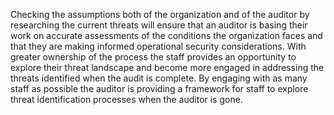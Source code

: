 Checking the assumptions both of the organization and of the auditor by researching the current threats will ensure that an auditor is basing their work on accurate assessments of the conditions the organization faces and that they are making informed operational security considerations. With greater ownership of the process the staff provides an opportunity to explore their threat landscape and become more engaged in addressing the threats identified when the audit is complete. By engaging with as many staff as possible the auditor is providing a framework for staff to explore threat identification processes when the auditor is gone. 
